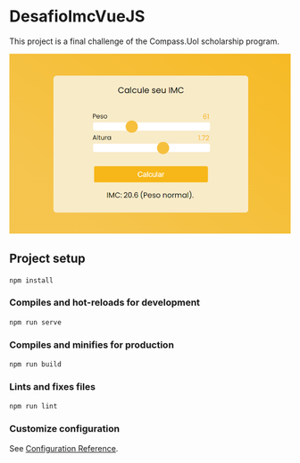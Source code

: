 # DesafioImcVueJS

This project is a final challenge of the Compass.Uol scholarship program.

![alt text](https://github.com/LeonardoVechieti/DesafioImcCompassUol/blob/develop/CalculadoraIMC.png)

## Project setup
```
npm install
```

### Compiles and hot-reloads for development
```
npm run serve
```

### Compiles and minifies for production
```
npm run build
```

### Lints and fixes files
```
npm run lint
```

### Customize configuration
See [Configuration Reference](https://cli.vuejs.org/config/).
